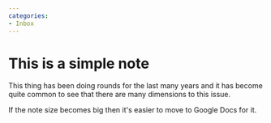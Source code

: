 ```yaml
---
categories:
- Inbox
---
```

# This is a simple note

This thing has been doing rounds for the last many years and it has become quite common to see that there are many dimensions to this issue.

  

If the note size becomes big then it's easier to move to Google Docs for it.